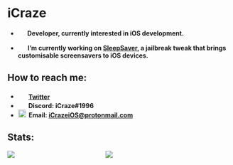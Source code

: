 # iCraze

* <img src="https://github.com/iCrazeiOS/iCrazeiOS/blob/main/tools.png?raw=true" width="15px" style="margin-right:2px;"> **Developer, currently interested in iOS development.**

* <img src="https://github.com/iCrazeiOS/iCrazeiOS/blob/main/sleepsaver.png?raw=true" width="16px" style="margin-right:2px;"> **I’m currently working on [SleepSaver](https://repo.packix.com/package/com.icraze.sleepsaver/), a jailbreak tweak that brings customisable screensavers to iOS devices.**

## How to reach me:
* <img src="https://github.com/iCrazeiOS/iCrazeiOS/blob/main/twitter.png?raw=true" width="17.5px" style="margin-right:2px;"> **[Twitter](https://twitter.com/iCrazeiOS)**
* <img src="https://github.com/iCrazeiOS/iCrazeiOS/blob/main/discord.png?raw=true" width="17.5px" style="margin-right:2px;"> **Discord: iCraze#1996**
* <img src="https://github.com/iCrazeiOS/iCrazeiOS/blob/main/email.png?raw=true" width="18px" style="margin-right:2px;"> **Email: iCrazeiOS@protonmail.com**

## Stats:
<img src="https://github-readme-stats.vercel.app/api/?username=iCrazeiOS&theme=react&show_icons=true&count_private=true"> <img src="https://github-readme-stats.vercel.app/api/top-langs/?username=iCrazeiOS&theme=react" style="margin-left:201px">
